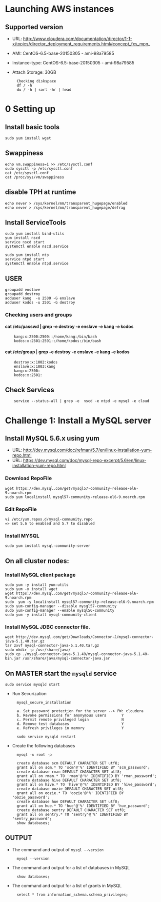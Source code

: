 # Launching AWS instances

## Supported version 
* URL: http://www.cloudera.com/documentation/director/1-1-x/topics/director_deployment_requirements.html#concept_fxs_mpn_
* AMI: CentOS-6.5-base-20150305 - ami-98a79585
* Instance-type: CentOS-6.5-base-20150305 - ami-98a79585
* Attach Storage: 30GB

        Checking diskspace 
        df / -h
        du / -h | sort -hr | head

# 0 Setting up

## Install basic tools
    sudo yum install wget

## Swappiness
    echo vm.swappiness=1 >> /etc/sysctl.conf
    sudo sysctl -p /etc/sysctl.conf
    cat /etc/sysctl.conf
    cat /proc/sys/vm/swappiness

## disable TPH at runtime
    echo never > /sys/kernel/mm/transparent_hugepage/enabled
    echo never > /sys/kernel/mm/transparent_hugepage/defrag

## Install ServiceTools
    sudo yum install bind-utils
    yum install nscd
    service nscd start
    systemctl enable nscd.service

    sudo yum install ntp
    service ntpd start
    systemctl enable ntpd.service

## USER
    groupadd enslave
    groupadd destroy
    adduser kang  -u 2500 -G enslave
    adduser kodos -u 2501 -G destroy

### Checking users and groups
#### cat /etc/passwd | grep -e destroy -e enslave -e kang -e kodos
        kang:x:2500:2500::/home/kang:/bin/bash
        kodos:x:2501:2501::/home/kodos:/bin/bash
    
#### cat /etc/group | grep -e destroy -e enslave -e kang -e kodos 
        destroy:x:1002:kodos
        enslave:x:1003:kang
        kang:x:2500:
        kodos:x:2501:

## Check Services
        service --status-all | grep -e  nscd -e ntpd -e mysql -e cloud
       
# Challenge 1: Install a MySQL server

## Install MySQL 5.6.x using yum
* URL: http://dev.mysql.com/doc/refman/5.7/en/linux-installation-yum-repo.html
* URL: https://dev.mysql.com/doc/mysql-repo-excerpt/5.6/en/linux-installation-yum-repo.html

### Download RepoFile
    wget https://dev.mysql.com/get/mysql57-community-release-el6-9.noarch.rpm
    sudo yum localinstall mysql57-community-release-el6-9.noarch.rpm
### Edit RepoFile
    vi /etc/yum.repos.d/mysql-community.repo
    => set 5.6 to enabled and 5.7 to disabled
### Install MYSQL
    sudo yum install mysql-community-server
    
## On all cluster nodes:
### Install  MySQL client package
    sudo yum -y install yum-utils
    sudo yum -y install wget
    wget https://dev.mysql.com/get/mysql57-community-release-el6-9.noarch.rpm
    sudo  yum -y localinstall mysql57-community-release-el6-9.noarch.rpm
    sudo yum-config-manager --disable mysql57-community
    sudo yum-config-manager --enable mysql56-community
    sudo yum -y install mysql-community-client
### Install  MySQL JDBC connector file.
    wget http://dev.mysql.com/get/Downloads/Connector-J/mysql-connector-java-5.1.40.tar.gz
    tar zxvf mysql-connector-java-5.1.40.tar.gz
    sudo mkdir -p /usr/share/java/
    sudo cp ./mysql-connector-java-5.1.40/mysql-connector-java-5.1.40-bin.jar /usr/share/java/mysql-connector-java.jar

## On MASTER start the `mysqld` service

    sudo service mysqld start
    
* Run Securization
        
        mysql_secure_installation 
    
        a. Set password protection for the server --> PW: cloudera
        b. Revoke permissions for anonymous users       Y
        c. Permit remote privileged login               N
        d. Remove test databases                        Y
        e. Refresh privileges in memory                 Y
       
        sudo service mysqld restart
    
* Create the following databases

        mysql -u root -p
        
        create database scm DEFAULT CHARACTER SET utf8;
        grant all on scm.* TO 'scm'@'%' IDENTIFIED BY 'scm_password';
        create database rman DEFAULT CHARACTER SET utf8;
        grant all on rman.* TO 'rman'@'%' IDENTIFIED BY 'rman_password';
        create database hive DEFAULT CHARACTER SET utf8;
        grant all on hive.* TO 'hive'@'%' IDENTIFIED BY 'hive_password';
        create database oozie DEFAULT CHARACTER SET utf8;
        grant all on oozie.* TO 'oozie'@'%' IDENTIFIED BY 'oozie_password';
        create database hue DEFAULT CHARACTER SET utf8;
        grant all on hue.* TO 'hue'@'%' IDENTIFIED BY 'hue_password';
        create database sentry DEFAULT CHARACTER SET utf8;
        grant all on sentry.* TO 'sentry'@'%' IDENTIFIED BY 'sentry_password';
        show databases;
        
## OUTPUT

* The command and output of `mysql --version`

        mysql --version
        
* The command and output for a list of databases in MySQL

        show databases;
   
* The command and output for a list of grants in MySQL

        select * from information_schema.schema_privileges;

    
